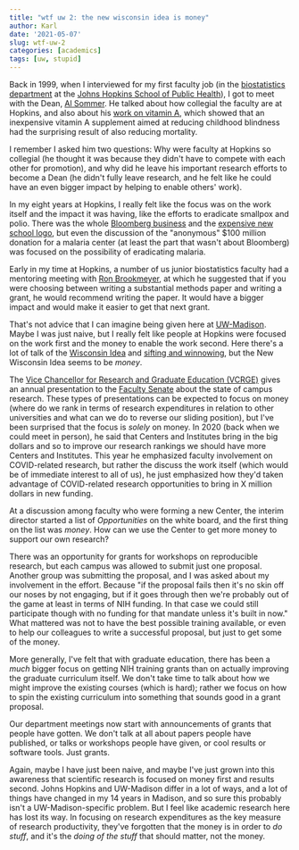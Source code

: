 ```yaml
---
title: "wtf uw 2: the new wisconsin idea is money"
author: Karl
date: '2021-05-07'
slug: wtf-uw-2
categories: [academics]
tags: [uw, stupid]
---
```


Back in 1999, when I interviewed for my first faculty job (in the
[biostatistics
department](https://www.jhsph.edu/departments/biostatistics/) at the
[Johns Hopkins School of Public Health](https://www.jhsph.edu)), I got
to meet with the Dean, [Al
Sommer](https://en.wikipedia.org/wiki/Alfred_Sommer).
He talked about how collegial the faculty are at
Hopkins, and also about his [work on vitamin
A](https://doi.org/10.1016%2Fs0140-6736%2886%2991157-8), which showed
that an inexpensive vitamin A supplement aimed at reducing childhood
blindness had the surprising result of also reducing mortality.

I remember I asked him two questions: Why were faculty at Hopkins so
collegial (he thought it was because they didn't have to compete with each
other for promotion), and why did he leave his important research efforts to
become a Dean (he didn't fully leave research, and he felt like he
could have an even bigger impact by helping to enable others' work).

In my eight years at Hopkins, I really felt
like the focus was on the work itself and the impact it was having,
like the efforts to eradicate smallpox and polio. There was the
whole [Bloomberg
business](https://www.jhsph.edu/news/news-releases/2001/bloomberg-name.html)
and the [expensive new school
logo](https://kbroman.org/blog/2012/11/16/the-hopkins-sph-logo-part-1/),
but even the discussion of the "anonymous" $100 million donation for a
malaria center (at least the part that wasn't about
Bloomberg) was focused on the possibility of eradicating malaria.

Early in my time at Hopkins, a number of us junior
biostatistics faculty had a mentoring meeting with [Ron
Brookmeyer](https://ph.ucla.edu/faculty/brookmeyer), at which he suggested
that if you were choosing between writing a substantial methods paper
and writing a grant, he would recommend writing the paper. It
would have a bigger impact and would make it easier to get that
next grant.

That's not advice that I can imagine being given here at
[UW-Madison](https://www.wisc.edu). Maybe I was just naive, but I
really felt like people at Hopkins were focused on the work first and
the money to enable the work second. Here there's a lot of talk of the
[Wisconsin Idea](https://www.wisc.edu/wisconsin-idea/) and [sifting
and
winnowing](https://news.wisc.edu/sifting-and-winnowing-turns-125/),
but the New Wisconsin Idea seems to be _money_.

The [Vice Chancellor for Research and Graduate Education
(VCRGE)](https://research.wisc.edu/about/leadership/) gives an annual
presentation to the [Faculty
Senate](https://secfac.wisc.edu/governance/faculty-senate/) about
the state of campus research.
These types of presentations can be expected to focus on money (where do we rank in terms of
research expenditures in relation to other universities and what can
we do to reverse our sliding position), but I've been surprised that
the focus is _solely_ on money.
In 2020 (back when we could meet in person), he said that
Centers and Institutes bring in the big dollars and so to improve our
research rankings we should have more Centers and Institutes. This
year he emphasized faculty involvement on COVID-related research,
but rather the discuss the work itself (which would be of immediate
interest to all of us), he just emphasized how
they'd taken advantage of COVID-related research
opportunities to bring in X million dollars in new funding.

At a discussion among faculty who were forming a new Center, the interim director
started a list of _Opportunities_ on the white board, and the first
thing on the list was _money_. How can we use the Center to get
more money to support our own research?

There was an opportunity for grants for workshops on reproducible research,
but each campus was allowed to submit just one proposal. Another group
was submitting the proposal, and I was asked about my involvement in the effort.
Because "if the proposal fails then it's no skin off
our noses by not engaging, but if it goes through then we're probably
out of the game at least in terms of NIH funding. In that case we
could still participate though with no funding for that mandate unless
it's built in now." What mattered was not to have the best
possible training available, or even to help our colleagues to
write a successful proposal, but just to get some of the money.

More generally, I've felt that with graduate education, there has been
a _much_ bigger focus on getting NIH training grants than on actually
improving the graduate curriculum itself. We don't take time to talk
about how we might improve the existing courses (which is hard);
rather we focus on how to spin the existing curriculum into something
that sounds good in a grant proposal.

Our department meetings now start with announcements of grants that
people have gotten. We don't talk at all about papers people have
published, or talks or workshops people have given, or cool results or
software tools. Just grants.

Again, maybe I have just been naive, and maybe I've just grown into
this awareness that scientific research is focused on money first and
results second. Johns Hopkins and UW-Madison differ in a lot of
ways, and a lot of things have changed in my 14 years in Madison, and so
sure this probably isn't a UW-Madison-specific problem. But I feel
like academic research here has lost its way. In focusing on
research expenditures as the key measure of research productivity,
they've forgotten that the money is in order to _do stuff_, and it's the
_doing of the stuff_ that should matter, not the money.

